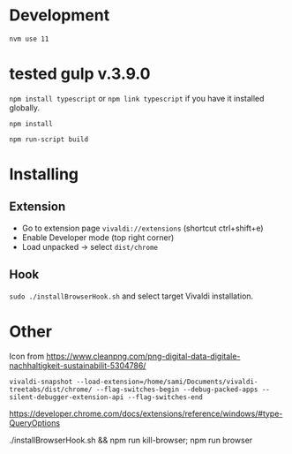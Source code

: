 # Development

`nvm use 11`

# tested gulp v.3.9.0

`npm install typescript` or `npm link typescript` if you have it installed globally.

`npm install`

`npm run-script build`

# Installing

## Extension
* Go to extension page `vivaldi://extensions` (shortcut ctrl+shift+e)
* Enable Developer mode (top right corner)
* Load unpacked -> select `dist/chrome`

## Hook
`sudo ./installBrowserHook.sh` and select target Vivaldi installation.


# Other
Icon from https://www.cleanpng.com/png-digital-data-digitale-nachhaltigkeit-sustainabilit-5304786/

`vivaldi-snapshot --load-extension=/home/sami/Documents/vivaldi-treetabs/dist/chrome/ --flag-switches-begin --debug-packed-apps --silent-debugger-extension-api --flag-switches-end`

https://developer.chrome.com/docs/extensions/reference/windows/#type-QueryOptions

./installBrowserHook.sh && npm run kill-browser; npm run browser
